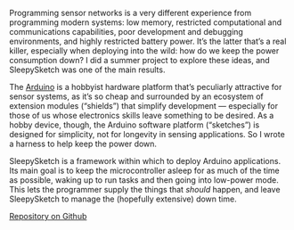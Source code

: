 <!--
.. title: SleepySketch
.. slug: sleepysketch
.. date:  2020-06-17 16:43:17 UTC+01:00
.. tags: arduino, programming, c++
.. category: development
.. link: 
.. description: 
.. type: text
-->

Programming sensor networks is a very different experience from
programming modern systems: low memory, restricted computational and
communications capabilities, poor development and debugging
environments, and highly restricted battery power. It’s the latter
that’s a real killer, especially when deploying into the wild: how do
we keep the power consumption down? I did a summer project to explore
these ideas, and SleepySketch was one of the main results.

The [Arduino](http://arduino.cc/) is a hobbyist hardware platform
that’s peculiarly attractive for sensor systems, as it’s so cheap and
surrounded by an ecosystem of extension modules (“shields”) that
simplify development — especially for those of us whose electronics
skills leave something to be desired. As a hobby device, though, the
Arduino software platform (“sketches”) is designed for simplicity, not
for longevity in sensing applications. So I wrote a harness to help
keep the power down.

SleepySketch is a framework within which to deploy Arduino
applications. Its main goal is to keep the microcontroller asleep for
as much of the time as possible, waking up to run tasks and then going
into low-power mode. This lets the programmer supply the things that
*should* happen, and leave SleepySketch to manage the (hopefully
extensive) down time.

[Repository on Github](https://github.com/simoninireland/sleepysketch)


